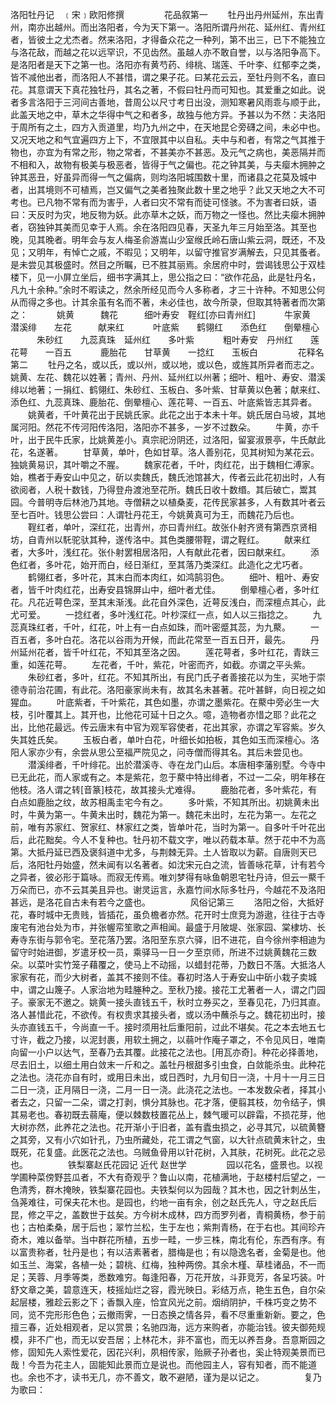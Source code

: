 <!-- { "loadSidebar": true } -->
洛阳牡丹记　﹝宋﹞欧阳修撰
　　
　　花品叙第一
　　牡丹出丹州延州，东出青州，南亦出越州。而出洛阳者，今为天下第一。洛阳所谓丹州花、延州红、青州红者，皆彼土之尤杰者。然来洛阳，才得备众花之一种列，第不出三，已下不能独立与洛花敌，而越之花以远罕识，不见齿然。虽越人亦不敢自誉，以与洛阳争高下。是洛阳者是天下之第一也。洛阳亦有黄芍药、绯桃、瑞莲、千叶李、红郁李之类，皆不减他出者，而洛阳人不甚惜，谓之果子花。曰某花云云，至牡丹则不名，直曰花。其意谓天下真花独牡丹，其名之著，不假曰牡丹而可知也。其爱重之如此。说者多言洛阳于三河间古善地，昔周公以尺寸考日出没，测知寒暑风雨乖与顺于此，此盖天地之中，草木之华得中气之和者多，故独与他方异。予甚以为不然：夫洛阳于周所有之土，四方入贡道里，均乃九州之中，在天地昆仑旁礴之间，未必中也。又况天地之和气宜遍四方上下，不宜限其中以自私。夫中与和者，有常之气其推于物也，亦宜为有常之形，物之常者，不甚美亦不甚恶。及元气之病也，美恶隔并而不相和入，故物有极美与极恶者，皆得于气之偏也。花之钟其美，与夫瘿木拥肿之钟其恶丑，好虽异而得一气之偏病，则均洛阳城围数十里，而诸县之花莫及城中者，出其境则不可植焉，岂又偏气之美者独聚此数十里之地乎？此又天地之大不可考也。已凡物不常有而为害乎，人者曰灾不常有而徒可怪骇。不为害者曰妖，语曰：天反时为灾，地反物为妖。此亦草木之妖，而万物之一怪也。然比夫瘿木拥肿者，窃独钟其美而见幸于人焉。余在洛阳四见春，天圣九年三月始至洛。其至也晚，见其晚者。明年会与友人梅圣俞游嵩山少室缑氏岭石唐山紫云洞，既还，不及见；又明年，有悼亡之戚，不暇见；又明年，以留守推官岁满解去，只见其蚤者。是未尝见其极盛时。然目之所瞩，已不胜其丽焉。余居府中时，尝谒钱思公于双桂楼下，见一小屏立坐后，细书字满其上，思公指之曰：“欲作花品，此是牡丹名，凡九十余种。”余时不暇读之，然余所经见而今人多称者，才三十许种。不知思公何从而得之多也。计其余虽有名而不著，未必佳也，故今所录，但取其特著者而次第之：
　　　姚黄　　　魏花　　　细叶寿安　鞓红[亦曰青州红]
　　　牛家黄　　潜溪绯　　左花　　　献来红
　　　叶底紫　　鹤翎红　　添色红　　倒晕檀心
　　　朱砂红　　九蕊真珠　延州红　　多叶紫
　　　粗叶寿安　丹州红　　莲花萼　　一百五
　　　鹿胎花　　甘草黄　　一捻红　　玉板白
　　
　　花释名第二
　　牡丹之名，或以氏，或以州，或以地，或以色，或旌其所异者而志之。姚黄、左花、魏花以姓著；青州、丹州、延州红以州著；细叶、粗叶、寿安、潜溪绯以地著；一捐红、鹤翎红、朱砂红、玉板白、多叶紫、甘草黄以色著；献来红、添色红、九蕊真珠、鹿胎花、倒晕檀心、莲花萼、一百五、叶底紫皆志其异者。
　　姚黄者，千叶黄花出于民姚氏家。此花之出于本未十年。姚氏居白马坡，其地属河阳。然花不传河阳传洛阳，洛阳亦不甚多，一岁不过数朵。
　　牛黄，亦千叶，出于民牛氏家，比姚黄差小。真宗祀汾阴还，过洛阳，留宴淑景亭，牛氏献此花，名遂著。
　　甘草黄，单叶，色如甘草。洛人善别花，见其树知为某花云。独姚黄易识，其叶嚼之不腥。
　　魏家花者，千叶，肉红花，出于魏相仁溥家。始，樵者于寿安山中见之，斫以卖魏氏，魏氏池馆甚大，传者云此花初出时，人有欲阅者，人税十数钱，乃得登舟渡池至花所。魏氏日收十数缗。其后破亡，鬻其园。今普明寺后林池乃其地。寺僧耕之以植桑麦，花传民家甚多，人有数其叶者云至七百叶。钱思公尝曰：人谓牡丹花王，今姚黄真可为王，而魏花乃后也。
　　鞓红者，单叶，深红花，出青州，亦曰青州红。故张仆射齐贤有第西京贤相坊，自青州以馲驼驮其种，遂传洛中。其色类腰带鞓，谓之鞓红。
　　献来红者，大多叶，浅红花。张仆射罢相居洛阳，人有献此花者，因曰献来红。
　　添色红者，多叶花，始开而白，经日渐红，至其落乃类深红。此造化之尤巧者。
　　鹤翎红者，多叶花，其末白而本肉红，如鸿鹄羽色。
　　细叶、粗叶、寿安者，皆千叶肉红花，出寿安县锦屏山中，细叶者尤佳。
　　倒晕檀心者，多叶红花。凡花近萼色深，至其末渐浅。此花自外深色，近萼反浅白，而深檀点其心，此尤可爱。
　　一捻红者，多叶浅红花。叶杪深红一点，如人以三指捻之。
　　九蕊真珠红者，千叶，红花，叶上有一白点如珠，而叶密蹙其蕊，为九藂。
　　一百五者，多叶白花。洛花以谷雨为开候，而此花常至一百五日开，最先。
　　丹州延州花者，皆千叶红花，不知其至洛之因。
　　莲花萼者，多叶红花，青趺三重，如莲花萼。
　　左花者，千叶，紫花，叶密而齐，如截。亦谓之平头紫。
　　朱砂红者，多叶，红花。不知其所出，有民门氏子者善接花以为生，买地于崇德寺前治花圃，有此花。洛阳豪家尚未有，故其名未甚著。花叶甚鲜，向日视之如猩血。
　　叶底紫者，千叶紫花，其色如墨，亦谓之墨紫花。在藂中旁必生一大枝，引叶覆其上。其开也，比他花可延十日之久。噫，造物者亦惜之耶？此花之出，比他花最远。传云唐末有中官为观军容使者，花出其家，亦谓之军容紫。岁久失其姓氏矣。
　　玉板白者，单叶白花，叶细长如拍板，其色如玉而深檀心。洛阳人家亦少有，余尝从思公至福严院见之，问寺僧而得其名。其后未尝见也。
　　潜溪绯者，千叶绯花。出於潜溪寺、寺在龙门山后。本唐相李藩别墅。今寺中已无此花，而人家或有之。本是紫花，忽于藂中特出绯者，不过一二朵，明年移在他枝。洛人谓之转[音篆]枝花，故其接头尤难得。
　　鹿胎花者，多叶紫花，有白点如鹿胎之纹，故苏相禹圭宅今有之。
　　多叶紫，不知其所出。初姚黄未出时，牛黄为第一。牛黄未出时，魏花为第一。魏花未出时，左花为第一。左花之前，唯有苏家红、贺家红、林家红之类，皆单叶花，当时为第一。自多叶千叶花出后，此花黜矣。今人不复种也。牡丹初不载文字，唯以药载本草。然于花中不为高第。大抵丹延已西及褒斜道中尤多，与荆棘无异。土人皆取以为薪。自唐则天已后，洛阳牡丹始盛，然未闻有以名著者。如沈宋元白之流，皆善咏花草，计有若今之异者，彼必形于篇咏。而寂无传焉。唯刘梦得有咏鱼朝恩宅牡丹诗，但云一藂千万朵而已，亦不云其美且异也。谢灵运言，永嘉竹间水际多牡丹，今越花不及洛阳甚远，是洛花自古未有若今之盛也。
　　
　　风俗记第三
　　洛阳之俗，大抵好花，春时城中无贵贱，皆插花，虽负檐者亦然。花开时士庶竞为游遨，往往于古寺废宅有池台处为市，并张幄帟笙歌之声相闻。最盛于月陂堤、张家园、棠棣坊、长寿寺东街与郭令宅。至花落乃罢。洛阳至东京六驿，旧不进花，自今徐州李相迪为留守时始进御，岁遣牙校一员，乘驿马一日一夕至京师，所进不过姚黄魏花三数朵。以菜叶实竹笼子藉覆之，使马上不动摇，以蜡封花蒂，乃数日不落。大抵洛人家家有花，而少大树者，盖其不接则不佳。春初时洛人于寿安山中斫小栽子卖城中，谓之山篾子。人家治地为畦塍种之。至秋乃接。接花工尤著者一人，谓之门园子。豪家无不邀之。姚黄一接头直钱五千，秋时立券买之，至春见花，乃归其直。洛人甚惜此花，不欲传。有权贵求其接头者，或以汤中蘸杀与之。魏花初出时，接头亦直钱五千，今尚直一千。接时须用社后重阳前，过此不堪矣。花之本去地五七寸许，截之乃接，以泥封裹，用软土拥之，以蒻叶作庵子罩之，不令见风日，唯南向留一小户以达气，至春乃去其覆。此接花之法也。[用瓦亦奇]。种花必择善地，尽去旧土，以细土用白敛末一斤和之。盖牡丹根甜多引虫食，白敛能杀虫。此种花之法也。浇花亦自有时，或用日未出，或日西时，九月旬日一浇，十月十一月三日二日一浇，正月隔日一浇，二月一日一浇。此浇花之法也。一本发数朵者，择其小者去之，只留一二朵，谓之打剥，惧分其脉也。花才落，便翦其枝，勿令结子，惧其易老也。春初既去蒻庵，便以棘数枝置花丛上，棘气暖可以辟霜，不损花芽，他大树亦然，此养花之法也。花开渐小于旧者，盖有蠹虫损之，必寻其冗，以硫黄簪之其旁，又有小穴如针孔，乃虫所藏处，花工谓之气窗，以大针点硫黄末针之，虫既死，花复盛。此医花之法也。乌贼鱼骨用以针花树，入其肤，花树死。此花之忌也。
　　
　　铁梨寨赵氏花园记 近代 赵世学
　　
　　园以花名，盛景也。以视学圃种菜傍野芸瓜者，不大有奇观乎？鲁山以南，花植满地，于赵楼村后望之，一色清秀，群木掩映，铁梨寨花园也。夫铁梨何以为园哉？其木也，因之针刺丛生，刍荛难往，可保夫花木也。是园也，约地一亩有余，创之赵氏先人，守之赵氏后昆，修之平之，盖数世于兹矣。方今树木成林，四方而罗列者，青桐黄杨，参于前也；古柏柔桑，居于后也；翠竹兰松，生于左也；紫荆青杨，在于右也。其间珍卉奇木，难以备举。当中群花所植，五步一畦，一步三株，南北有伦，东西有序。有以富贵称者，牡丹是也；有以洁素著者，腊梅是也；有以隐逸名者，金菊是也。他如玉兰、海棠，各植一处；碧桃、红梅，独种两傍。其余木槿、草桂诸品，不一而足；芙蓉、月季等类，悉数难穷。每逢阳春，万花开放，斗菲竞芳，各呈巧装。叶舒文章之美，碧意连天，枝摇灿烂之容，霞光映日。彩结万点，艳生五色，自尔朵起层楼，雅趁云影之下；香飘入座，恰宜风光之前。烟绡阴护，千株巧变之势不同，览不完形形色色；云撤雨霁，一日态换之情各异，看不尽重重新新。要之，色擅三春，近处相观者，足以赏景；名驰四海，远方来购者，亦能治钱。彼夫御苑规模，非不广也，而无以安吾居；上林花木，非不富也，而无以养吾身。吾意斯园之修，固知先人索性爱花，因花兴利，夙相传家，贻厥子孙者也，奚止特观美景而已哉！今吾为花主人，固能知此景而立是说也。而他园主人，容有知者，而不能道也。余也不才，读书无几，亦不善文，敢不避陋，谨为是以记之。 
　　
　　复乃为歌曰： 
　　

